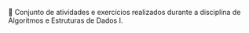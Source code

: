 🧠 Conjunto de atividades e exercícios realizados durante a disciplina de Algoritmos e Estruturas de Dados I.